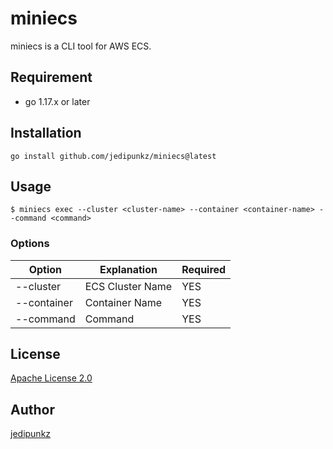 # miniecs

miniecs is a CLI tool for AWS ECS.


## Requirement

- go 1.17.x or later

## Installation

```shell
go install github.com/jedipunkz/miniecs@latest
```

## Usage

```shell
$ miniecs exec --cluster <cluster-name> --container <container-name> --command <command>
```

### Options

| Option      | Explanation      | Required |
|-------------|------------------|----------|
| --cluster   | ECS Cluster Name | YES      |
| --container | Container Name   | YES      |
| --command   | Command          | YES      |

## License

[Apache License 2.0](https://github.com/jedipunkz/awscreds/blob/main/LICENSE)

## Author

[jedipunkz](https://twitter.com/jedipunkz)
